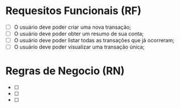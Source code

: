 # Requesitos Funcionais (RF)

- [ ] O usuário deve poder criar uma nova transação;
- [ ] O usuário deve poder obter um resumo de sua conta;
- [ ]  O usuário deve poder listar todas as transações que já ocorreram;
- [ ]  O usuário deve poder visualizar uma transação única;

# Regras de Negocio (RN)

- [ ] 
- [ ] 
- [ ] 
